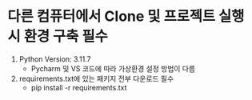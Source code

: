 # 다른 컴퓨터에서 Clone 및 프로젝트 실행 시 환경 구축 필수

1. Python Version: 3.11.7
   * Pycharm 및 VS 코드에 따라 가상환경 설정 방법이 다름
3. requirements.txt에 있는 패키지 전부 다운로드 필수
   * pip install -r requirements.txt
